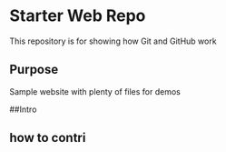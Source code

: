 # Starter Web Repo

This repository is for showing how Git and GitHub work

## Purpose

Sample website with plenty of files for demos

##Intro

## how to contri
